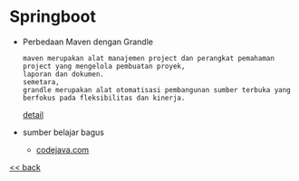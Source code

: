 # Springboot

- Perbedaan Maven dengan Grandle
    ```
    maven merupakan alat manajemen project dan perangkat pemahaman project yang mengelola pembuatan proyek,
    laporan dan dokumen. 
    semetara,
    grandle merupakan alat otomatisasi pembangunan sumber terbuka yang berfokus pada fleksibilitas dan kinerja. 
    ```
    [detail](https://javaquantum.com/2019/10/16/mengenal-perbedaan-antara-maven-dan-gradle/)

- sumber belajar bagus 
    - [codejava.com](https://www.codejava.net/spring-tutorials)

[<< back](../readme.md) 